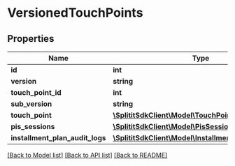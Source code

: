 # VersionedTouchPoints

## Properties
Name | Type | Description | Notes
------------ | ------------- | ------------- | -------------
**id** | **int** |  | 
**version** | **string** |  | [optional] 
**touch_point_id** | **int** |  | 
**sub_version** | **string** |  | [optional] 
**touch_point** | [**\SplititSdkClient\Model\TouchPoints**](TouchPoints.md) |  | [optional] 
**pis_sessions** | [**\SplititSdkClient\Model\PisSessions[]**](PisSessions.md) |  | [optional] 
**installment_plan_audit_logs** | [**\SplititSdkClient\Model\InstallmentPlanAuditLogs[]**](InstallmentPlanAuditLogs.md) |  | [optional] 

[[Back to Model list]](../README.md#documentation-for-models) [[Back to API list]](../README.md#documentation-for-api-endpoints) [[Back to README]](../README.md)



